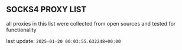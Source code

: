 ## SOCKS4 PROXY LIST

all proxies in this list were collected from open sources and tested for functionality

last update: `2025-01-20 00:03:55.632248+00:00`